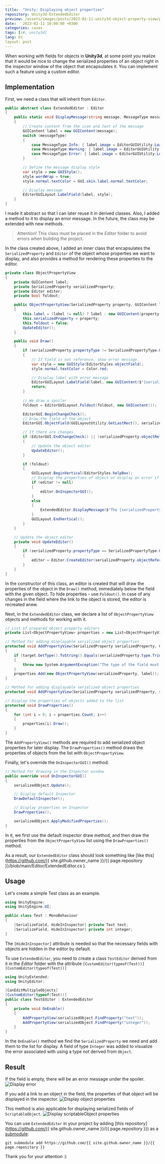 ```yaml
---
title:  "Unity: Displaying object properties"
repository: Unity3d-ExtendedEditor 
preview: /assets/images/posts/2023-02-11-unity3d-object-property-view/preview.png
date:   2023-02-11 10:00:00 +0300
categories: cases
tags: [c#, unity3d]
lang: En
layout: post
---
```


When working with fields for objects in **Unity3d**, at some point you realize that it would be nice to change the serialized properties of an object right in the inspector window of the object that encapsulates it. You can implement such a feature using a custom editor.

## Implementation
First, we need a class that will inherit from `Editor`.
```csharp
public abstract class ExtendedEditor : Editor
{
	public static void DisplayMessage(string message, MessageType messageType = MessageType.None)
    {
        // Create content from the icon and text of the message
        GUIContent label = new GUIContent(message);
        switch (messageType)
        {
            case MessageType.Info: { label.image = EditorGUIUtility.Load("icons/console.infoicon.png") as Texture2D; break; }
            case MessageType.Warning: { label.image = EditorGUIUtility.Load("icons/console.warnicon.png") as Texture2D; break; }
            case MessageType.Error: { label.image = EditorGUIUtility.Load("icons/console.erroricon.png") as Texture2D; break; }
        }

        // Define the message display style
        var style = new GUIStyle();
        style.wordWrap = true;
        style.normal.textColor = GUI.skin.label.normal.textColor;

        // Display message
        EditorGUILayout.LabelField(label, style);
    }
}
```
I made it abstract so that I can later reuse it in derived classes. Also, I added a method to it to display an error message. In the future, the class may be extended with new methods.

>Attention! This class must be placed in the *Editor* folder to avoid errors when building the project.

In the class created above, I added an inner class that encapsulates the `SerializedProperty` and `Editor` of the object whose properties we want to display, and also provides a method for rendering these properties to the editor.
```csharp
private class ObjectPropertyView
{
    private GUIContent label;
    private SerializedProperty serializedProperty;
    private Editor editor;
    private bool foldout;

    public ObjectPropertyView(SerializedProperty property, GUIContent label = null)
    {
        this.label = (label != null) ? label : new GUIContent(property.name);
        this.serializedProperty = property;
        this.foldout = false;
        UpdateEditor();
    }

    public void Draw()
    {
        if (serializedProperty.propertyType != SerializedPropertyType.ObjectReference)
        {
            // If field is not reference, show error message.            
            var style = new GUIStyle(EditorStyles.objectField);
            style.normal.textColor = Color.red;

            // Display label with error message
            EditorGUILayout.LabelField(label, new GUIContent($"{serializedProperty.propertyType} is not a reference type"), style);
            return;
        }
		
        // We draw a spoiler
        foldout = EditorGUILayout.Foldout(foldout, new GUIContent());

        EditorGUI.BeginChangeCheck();
        // Draw the field of the object
        EditorGUI.ObjectField(GUILayoutUtility.GetLastRect(), serializedProperty, label);

        // If there are changes
        if (EditorGUI.EndChangeCheck() || (serializedProperty.objectReferenceValue ^ editor))
        {
            // Update the object editor
            UpdateEditor();
        }

        if (foldout)
        {
            GUILayout.BeginVertical(EditorStyles.helpBox);
            // Display the properties of object or display an error if they are not there
            if (editor != null)
            {
                editor.OnInspectorGUI();
            }
            else
            {
                ExtendedEditor.DisplayMessage($"The {serializedProperty.displayName} field must not be empty!", MessageType.Error);
            }
            GUILayout.EndVertical();
        }
    }

    // Update the object editor
    private void UpdateEditor()
    {
        if (serializedProperty.propertyType == SerializedPropertyType.ObjectReference)
        {
            editor = Editor.CreateEditor(serializedProperty.objectReferenceValue);
        }
    }
}
```
In the constructor of this class, an editor is created that will draw the properties of the object in the `Draw()` method, immediately below the field with the given object. To hide properties - use `Foldout()`.
In case of any changes in the field where the link to the object is stored, the editor is recreated anew.

Next, in the `ExtendedEditor` class, we declare a list of `ObjectPropertyView` objects and methods for working with it.
```csharp
// List of prepared object property editors
private List<ObjectPropertyView> properties = new List<ObjectPropertyView>();

// Method for adding displayable serialized object properties
protected void AddPropertyView(SerializedProperty serializedProperty, GUIContent label = null)
{
    if (target.GetType().ToString().Equals(serializedProperty.type.TrimStart("PPtr <$".ToCharArray()).TrimEnd('>')))
    {
        throw new System.ArgumentException("The type of the field must be different from the type of the parent object, otherwise recursion occurs.");
    }
    properties.Add(new ObjectPropertyView(serializedProperty, label));
}

// Method for adding displayable serialized object properties
protected void AddPropertyView(SerializedProperty serializedProperty, string label) => AddPropertyView(serializedProperty, new GUIContent(label));

// Display the properties of objects added to the list
protected void DrawProperties()
{
    for (int i = 0; i < properties.Count; i++)
    {
        properties[i].Draw();
    }
}
```
The `AddPropertyView()` methods are required to add serialized object properties for later display.
The `DrawProperties()` method draws the properties of objects from the list with `ObjectPropertyView`.

Finally, let's override the `OnInspectorGUI()` method.
```csharp
// Method for drawing in the Inspector window
public override void OnInspectorGUI()
{
    serializedObject.Update();

    // Display default Inspector 
    DrawDefaultInspector();

    // Display ptoperties on Inspector
    DrawProperties();

    serializedObject.ApplyModifiedProperties();
}
```
In it, we first use the default inspector draw method, and then draw the properties from the `ObjectPropertyView` list using the `DrawProperties()` method.

As a result, our `ExtendedEditor` class should look something like [like this](https://github.com/{{ site.github.owner_name }}/{{ page.repository }}/blob/main/Editor/ExtendedEditor.cs ).

## Usage
Let's create a simple Test class as an example.
```csharp
using UnityEngine;
using UnityEngine.UI;

public class Test : MonoBehaviour
{
    [SerializeField, HideInInspector] private Text text;
    [SerializeField, HideInInspector] private int integer;
}
```
The `[HideInInspector]` attribute is needed so that the necessary fields with objects are hidden in the editor by default.

To use `ExtendedEditor`, you need to create a class `TestEditor` derived from it in the *Editor* folder with the attribute `[CustomEditor(typeof(Test))]`
`[CustomEditor(typeof(Test))]`
```csharp
using UnityExtended;
using UnityEditor;

[CanEditMultipleObjects]
[CustomEditor(typeof(Test))]
public class TestEditor : ExtendedEditor
{
    private void OnEnable()
    {
        AddPropertyView(serializedObject.FindProperty("text"));
        AddPropertyView(serializedObject.FindProperty("integer"));
    }
}
```
In the `OnEnable()` method we find the `SerializedProperty` we need and add them to the list for display.
A field of type `Integer` was added to visualize the error associated with using a type not derived from `Object`.

## Result
If the field is empty, there will be an error message under the spoiler.
![Display error](/assets/images/posts/2023-02-11-unity3d-object-property-view/empty_field.jpg)

If you add a link to an object in the field, the properties of that object will be displayed in the inspector.
![Display object properties](/assets/images/posts/2023-02-11-unity3d-object-property-view/display_object_properties.jpg)

This method is also applicable for displaying serialized fields of `ScriptableObject`.
![Display scriptableObject properties](/assets/images/posts/2023-02-11-unity3d-object-property-view/display_scriptableObject_Properties.jpg)

You can use `ExtendedEditor` in your project by adding [this repository](https://github.com/{{ site.github.owner_name }}/{{ page.repository }}) as a [submodule](https://git-scm.com/book/en/v2/Git-Tools-Submodules):

    git submodule add https://github.com/{{ site.github.owner_name }}/{{ page.repository }}

Thank you for your attention :)

